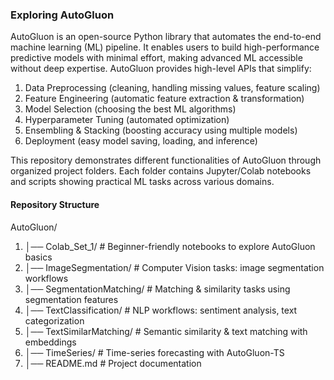 ### Exploring AutoGluon
AutoGluon is an open-source Python library that automates the end-to-end machine learning (ML) pipeline. It enables users to build high-performance predictive models with minimal effort, making advanced ML accessible without deep expertise.
AutoGluon provides high-level APIs that simplify:
1) Data Preprocessing (cleaning, handling missing values, feature scaling)
2) Feature Engineering (automatic feature extraction & transformation)
3) Model Selection (choosing the best ML algorithms)
4) Hyperparameter Tuning (automated optimization)
5) Ensembling & Stacking (boosting accuracy using multiple models)
6) Deployment (easy model saving, loading, and inference)

This repository demonstrates different functionalities of AutoGluon through organized project folders. Each folder contains Jupyter/Colab notebooks and scripts showing practical ML tasks across various domains.

#### Repository Structure
AutoGluon/
1) │── Colab_Set_1/              # Beginner-friendly notebooks to explore AutoGluon basics
2) │── ImageSegmentation/        # Computer Vision tasks: image segmentation workflows
3) │── SegmentationMatching/     # Matching & similarity tasks using segmentation features
4) │── TextClassification/       # NLP workflows: sentiment analysis, text categorization
5) │── TextSimilarMatching/      # Semantic similarity & text matching with embeddings
6) │── TimeSeries/               # Time-series forecasting with AutoGluon-TS
7) │── README.md                 # Project documentation
